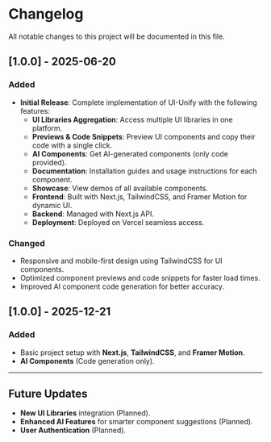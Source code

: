# Changelog

All notable changes to this project will be documented in this file.

## [1.0.0] - 2025-06-20

### Added
- **Initial Release**: Complete implementation of UI-Unify with the following features:
  - **UI Libraries Aggregation**: Access multiple UI libraries in one platform.
  - **Previews & Code Snippets**: Preview UI components and copy their code with a single click.
  - **AI Components**: Get AI-generated components (only code provided).
  - **Documentation**: Installation guides and usage instructions for each component.
  - **Showcase**: View demos of all available components.
  - **Frontend**: Built with Next.js, TailwindCSS, and Framer Motion for dynamic UI.
  - **Backend**: Managed with Next.js API.
  - **Deployment**: Deployed on Vercel seamless access.

### Changed
- Responsive and mobile-first design using TailwindCSS for UI components.
- Optimized component previews and code snippets for faster load times.
- Improved AI component code generation for better accuracy.

## [1.0.0] - 2025-12-21

### Added
- Basic project setup with **Next.js**, **TailwindCSS**, and **Framer Motion**.
- **AI Components** (Code generation only).

---

## Future Updates

- **New UI Libraries** integration (Planned).
- **Enhanced AI Features** for smarter component suggestions (Planned).
- **User Authentication** (Planned).

